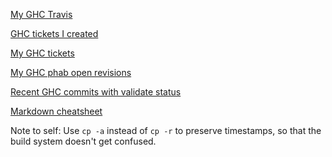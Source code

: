 [My GHC Travis](https://travis-ci.org/niteria/ghc/branches)

[GHC tickets I created](https://ghc.haskell.org/trac/ghc/query?status=closed&status=infoneeded&status=merge&status=new&status=patch&status=upstream&reporter=~niteria&col=id&col=summary&col=status&col=type&col=priority&col=milestone&col=component&order=priority)

[My GHC tickets](https://ghc.haskell.org/trac/ghc/report/7)

[My GHC phab open revisions](https://phabricator.haskell.org/differential/query/active/)

[Recent GHC commits with validate status](https://phabricator.haskell.org/diffusion/GHC/history/master/)

[Markdown cheatsheet](https://github.com/adam-p/markdown-here/wiki/Markdown-Cheatsheet)

Note to self: Use `cp -a` instead of `cp -r` to preserve timestamps, so that the build system
doesn't get confused.
